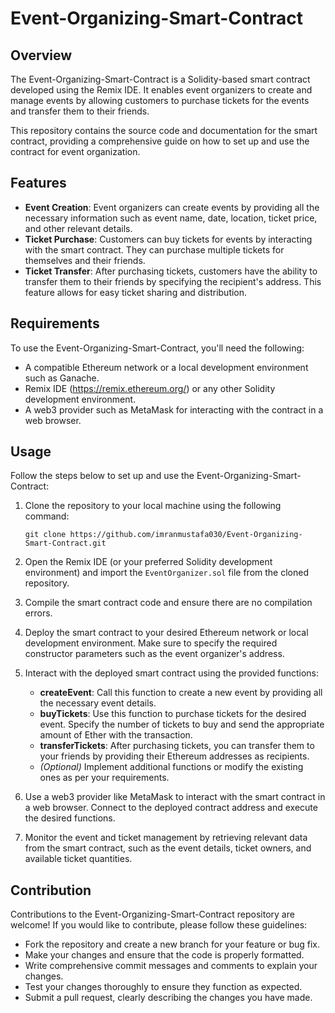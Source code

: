 # Event-Organizing-Smart-Contract

## Overview
The Event-Organizing-Smart-Contract is a Solidity-based smart contract developed using the Remix IDE. It enables event organizers to create and manage events by allowing customers to purchase tickets for the events and transfer them to their friends.

This repository contains the source code and documentation for the smart contract, providing a comprehensive guide on how to set up and use the contract for event organization.

## Features
- **Event Creation**: Event organizers can create events by providing all the necessary information such as event name, date, location, ticket price, and other relevant details.
- **Ticket Purchase**: Customers can buy tickets for events by interacting with the smart contract. They can purchase multiple tickets for themselves and their friends.
- **Ticket Transfer**: After purchasing tickets, customers have the ability to transfer them to their friends by specifying the recipient's address. This feature allows for easy ticket sharing and distribution.

## Requirements
To use the Event-Organizing-Smart-Contract, you'll need the following:
- A compatible Ethereum network or a local development environment such as Ganache.
- Remix IDE (https://remix.ethereum.org/) or any other Solidity development environment.
- A web3 provider such as MetaMask for interacting with the contract in a web browser.

## Usage
Follow the steps below to set up and use the Event-Organizing-Smart-Contract:

1. Clone the repository to your local machine using the following command:
   ```
   git clone https://github.com/imranmustafa030/Event-Organizing-Smart-Contract.git
   ```

2. Open the Remix IDE (or your preferred Solidity development environment) and import the `EventOrganizer.sol` file from the cloned repository.

3. Compile the smart contract code and ensure there are no compilation errors.

4. Deploy the smart contract to your desired Ethereum network or local development environment. Make sure to specify the required constructor parameters such as the event organizer's address.

5. Interact with the deployed smart contract using the provided functions:
   - **createEvent**: Call this function to create a new event by providing all the necessary event details.
   - **buyTickets**: Use this function to purchase tickets for the desired event. Specify the number of tickets to buy and send the appropriate amount of Ether with the transaction.
   - **transferTickets**: After purchasing tickets, you can transfer them to your friends by providing their Ethereum addresses as recipients.
   - *(Optional)* Implement additional functions or modify the existing ones as per your requirements.

6. Use a web3 provider like MetaMask to interact with the smart contract in a web browser. Connect to the deployed contract address and execute the desired functions.

7. Monitor the event and ticket management by retrieving relevant data from the smart contract, such as the event details, ticket owners, and available ticket quantities.

## Contribution
Contributions to the Event-Organizing-Smart-Contract repository are welcome! If you would like to contribute, please follow these guidelines:
- Fork the repository and create a new branch for your feature or bug fix.
- Make your changes and ensure that the code is properly formatted.
- Write comprehensive commit messages and comments to explain your changes.
- Test your changes thoroughly to ensure they function as expected.
- Submit a pull request, clearly describing the changes you have made.

